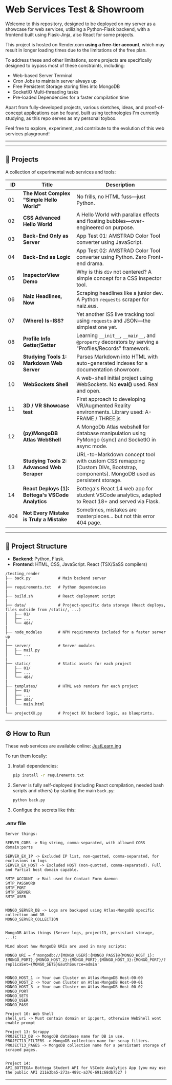 # Web Services Test & Showroom

Welcome to this repository, designed to be deployed on my server as a showcase for web services, utilizing a Python-Flask backend, with a frontend built using Flask-Jinja, also React for some projects.

This project is hosted on Render.com **using a free-tier account**, which may result in longer loading times due to the limitations of the free plan.

To address these and other limitations, some projects are specifically designed to bypass most of these constraints, including:

- Web-based Server Terminal
- Cron Jobs to maintain server always up
- Free Persistent Storage storing files into MongoDB
- SocketIO Multi-threading tasks
- Pre-loaded Dependencies for a faster compilation time

Apart from fully-developed projects, various sketches, ideas, and proof-of-concept applications can be found, built using technologies I'm currently studying, as this repo serves as my personal toybox.

Feel free to explore, experiment, and contribute to the evolution of this web services playground!

---
***
## 📂 Projects

A collection of experimental web services and tools:

| ID  | Title                                      | Description                                                                                                                      |
| --- | ------------------------------------------ | -------------------------------------------------------------------------------------------------------------------------------- |
| 01  | **The Most Complex "Simple Hello World"**  | No frills, no HTML fuss—just Python.                                                                                             |
| 02  | **CSS Advanced Hello World**               | A Hello World with parallax effects and floating bubbles—over-engineered on purpose.                                             |
| 03  | **Back-End Only as Server**                | App Test 01: AMSTRAD Color Tool converter using JavaScript.                                                                      |
| 04  | **Back-End as Logic**                      | App Test 02: AMSTRAD Color Tool converter using Python. Zero Front-end drama.                                                    |
| 05  | **InspectorView Demo**                     | Why is this `div` not centered? A simple concept for a CSS inspector tool.                                                       |
| 06  | **Naiz Headlines, Now**                    | Scraping headlines like a junior dev. A Python `requests` scraper for naiz.eus.                                                  |
| 07  | **(Where) Is-ISS?**                        | Yet another ISS live tracking tool using `requests` and JSON—the simplest one yet.                                               |
| 08  | **Profile Info Getter/Setter**             | Learning `__init__`, `__main__`, and `@property` decorators by serving a "Profiles/Records" framework.                           |
| 09  | **Studying Tools 1: Markdown Web Server**  | Parses Markdown into HTML with auto-generated indexes for a documentation showroom.                                              |
| 10  | **WebSockets Shell**                       | A web-shell initial project using WebSockets. No __eval()__ used. Real and open.                                                 |
| 11  | **3D / VR Showcase test**                  | First approach to developing VR/Augmented Reality environments. Library used: A-FRAME /  THREE.js                                |
| 12  | **(py)MongoDB Atlas WebShell**             | A MongoDb Atlas webshell for database manipulation using PyMongo (sync) and SocketIO in async mode.                              |
| 13  | **Studying Tools 2: Advanced Web Scraper** | URL-to-Markdown concept tool with custom CSS remapping (Custom DIVs, Bootstrap, components). MongoDB used as persistent storage. |
| 14  | **React Deploys (1): Bottega's VSCode Analytics** | Bottega\'s React 14 web app for student VSCode analytics, adapted to React 18+ and served via Flask. |
| 404 | **Not Every Mistake is Truly a Mistake**   | Sometimes, mistakes are masterpieces... but not this error 404 page.                                                             |

---

## 📌 Project Structure

- **Backend**: Python, Flask.
- **Frontend**: HTML, CSS, JavaScript. React (TSX/SaSS compilers)
```
/testing_render
├── back.py            # Main backend server
|
├── requirements.txt   # Python dependencies
|
├── build.sh           # React deployment script
|
├── data/              # Project-specific data storage (React deploys, files outside from /static/, ...)
│   ├── 01/
│   ├── ...
│   └── 404/
|
├── node_modules       # NPM requirements included for a faster server up
|
├── server/            # Server modules
│   ├── mail.py
│   └── ...
|
├── static/            # Static assets for each project
│   ├── 01/
│   ├── ...
│   └── 404/
|
├── templates/         # HTML web renders for each project
│   ├── 01/
│   ├── ...
│   ├── 404/
│   └── main.html
|
└── projectXX.py       # Project XX backend logic, as blueprints.
```
---

## ⚙️ How to Run

These web services are available online: [JustLearn.ing](https://justlearn.ing/)

To run them locally:

1. Install dependencies:
   
   ```bash
   pip install -r requirements.txt
   ```

2. Server is fully self-deployed (including React compilation, needed bash scripts and others) by starting the main `back.py`:
   
   ```bash
   python back.py
   ```

3. Configue the secrets like this:


### .env file
```
Server things:

SERVER_CORS -> Big string, comma-separated, with allowed CORS domain:ports

SERVER_EX_IP -> Excluded IP list, non-quotted, comma-separated, for exclusions in logs
SERVER_EX_HOST -> Excluded HOST (non-quotted, comma-separated). Full and Partial host domain capable.

SMTP_ACCOUNT -> Mail used for Contact Form daemon
SMTP_PASSWORD
SMTP_PORT
SMTP_SERVER
SMTP_USER


MONGO_SERVER_DB -> Logs are backuped using Atlas-MongoDB specific collection and DB
MONGO_SERVER_COLLECTION 


MongoDB Atlas things (Server logs, project13, persistant storage, ...):

Mind about how MongoDB URIs are used in many scripts:

MONGO_URI = f'mongodb://{MONGO_USER}:{MONGO_PASS}@{MONGO_HOST_1}:{MONGO_PORT},{MONGO_HOST_2}:{MONGO_PORT},{MONGO_HOST_3}:{MONGO_PORT}/?replicaSet={MONGO_SETS}&authSource=admin'


MONGO_HOST_1 -> Your own Cluster on Atlas-MongoDB Host-00-00
MONGO_HOST_2 -> Your own Cluster on Atlas-MongoDB Host-00-01
MONGO_HOST_3 -> Your own Cluster on Atlas-MongoDB Host-00-02
MONGO_PORT
MONGO_SETS
MONGO_USER
MONGO_PASS

Project 10: Web Shell
shell_uri -> Must contain domain or ip:port, otherwise WebShell wont enable prompt

Project 13: Scrappy
PROJECT13_DB -> MongoDB database name for DB in use.
PROJECT13_FILTERS -> MongoDB collection name for scrap filters.
PROJECT13_PAGES -> MongoDB collection name for a persistant storage of scraped pages.


Project 14:
API_BOTTEGA= Bottega Student API for VSCode Analytics App (you may use the public API 211e3ba5-273a-489c-a376-691c68db7527 )
```

---

